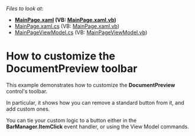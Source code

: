 <!-- default file list -->
*Files to look at*:

* **[MainPage.xaml](./CS/ToolbarCustomizationDemo/MainPage.xaml) (VB: [MainPage.xaml.vb](./VB/ToolbarCustomizationDemo/MainPage.xaml.vb))**
* [MainPage.xaml.cs](./CS/ToolbarCustomizationDemo/MainPage.xaml.cs) (VB: [MainPage.xaml.vb](./VB/ToolbarCustomizationDemo/MainPage.xaml.vb))
* [MainPageViewModel.cs](./CS/ToolbarCustomizationDemo/MainPageViewModel.cs) (VB: [MainPageViewModel.vb](./VB/ToolbarCustomizationDemo/MainPageViewModel.vb))
<!-- default file list end -->
# How to customize the DocumentPreview toolbar


<p>This example demonstrates how to customize the <strong>DocumentPreview</strong> control's toolbar.</p><p>In particular, it shows how you can remove a standard button from it, and add custom ones.</p><p>You can tie your custom logic to a button either in the <strong>BarManager.ItemClick</strong> event handler, or using the View Model commands.</p><p></p>

<br/>


